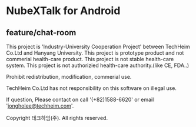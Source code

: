 # NubeXTalk for Android
## feature/chat-room

This project is 'Industry-University Cooperation Project' between TechHeim Co.Ltd and Hanyang University.
This project is prototype product and not commerial health-care product.
This project is not stable health-care system.
This project is not authorizied health-care authority.(like CE, FDA..)

Prohibit redistribution, modification, commerial use.

TechHeim Co.Ltd has not responsibility on this software on illegal use.

If question, Please contact on call '(+82)1588-6620' or email 'jongholee@techheim.com'.

Copyright 테크하임(주). All rights reserved.
